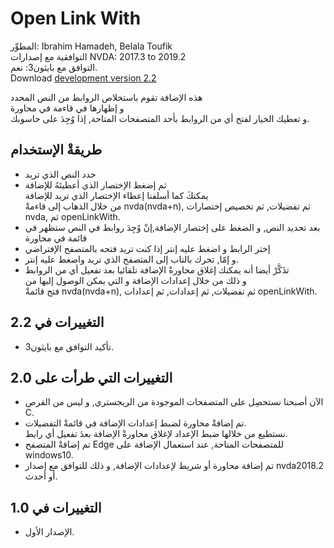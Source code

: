 # Open Link With #

المطوِّر: Ibrahim Hamadeh, Belala Toufik  
التوافقية مع إصدارات NVDA: 2017.3 to 2019.2  
التوافق مع بايثون3: نعم.  
Download [development version 2.2](https://github.com/ibrahim-s/openLinkWith/releases/download/2.2-dev/openLinkWith-2.2-dev.nvda-addon)  

هذه الإضافة تقوم باستخلاص الروابط من النص المحدد  
و إظهارها في قاءمة في محاورة  
و تعطيك الخيار لفتح أي من الروابط بأحد المتصفحات المتاحة, إذا وُجِدَ على حاسوبك.   

## طريقةْ الإستخدام

*	حدد النص الذي تريد  
*	ثم إضغط الإختصار الذي أعطيتَهُ للإضافة  
يمكنكَ كما أسلفنا إعطاء الإختصار الذي تريد للإضافة  
من خلال الذهاب إلى قاءمةْ nvda(nvda+n), ثم تفضيلات, ثم تخصيص إختصارات nvda, ثم openLinkWith.  
*	بعد تحديد النص, و الضغط على إختصار الإضافة,إنْ وُجِدَ روابط في النص ستظهر في قائمة في محاورة  
*	إختر الرابط و اضغط عليه إنتر إذا كنت تريد فتحه بالمتصفح الإفتراضي  
*	و إمّا, تحرك بالتاب إلى المتصفح الذي تريد واضغط عليه إنتر.  
*	تذَكَّرْ أيضا أنه يمكنك إغلاق محاورةْ الإضافة تلقائيا بعد تفعيل أي من الروابط  
و ذلك من خلال إعدادات الإضافة و التي يمكن الوصول إليها من  
فتح قائمةْ nvda(nvda+n), ثم تفضيلات, ثم إعدادات, ثم إعدادات openLinkWith.  

## التغييرات في  2.2 ##
*	تأكيد التوافق مع بايثون3.  

## التغييرات التي طرأت على  2.0 ##

*	الآن أصبحنا نستحصِل على المتصفحات الموجودة من الريجستري, و ليس من القرص C.  
*	تم إضافةْ محاورة لضبط إعدادات الإضافة في قائمةْ التفضيلات.  
نستطيع من خلالها ضبط الإعداد لإغلاق محاورةْ الإضافة بعدَ تفعيل أي رابط.  
*	تم إضافةْ المتصفح Edge للمتصفحات المتاحة, عند استعمال الإضافة على windows10.  
*	تم إضافة محاورة أو شريط لإعدادات الإضافة, و ذلك للتوافق مع إصدار nvda2018.2 أو أحدث.  

## التغييرات في 1.0 ##

*	الإصدار الأول.  